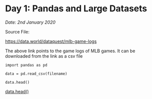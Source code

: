 # Day 1: Pandas and Large Datasets

*Date: 2nd January 2020*

Source File:

https://data.world/dataquest/mlb-game-logs 

The above link points to the game logs of MLB games. It can be downloaded from the link as a csv file

```
import pandas as pd

data = pd.read_csv(filename)

data.head()
```

[data.head()](__images/data_head.png)



